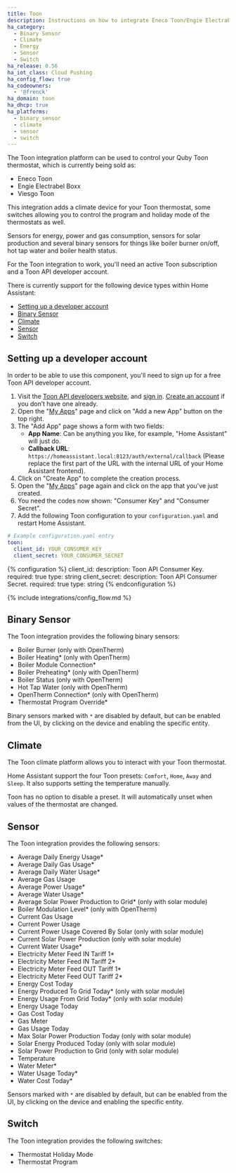 ```yaml
---
title: Toon
description: Instructions on how to integrate Eneco Toon/Engie Electrabel Boxx/Viesgo within Home Assistant.
ha_category:
  - Binary Sensor
  - Climate
  - Energy
  - Sensor
  - Switch
ha_release: 0.56
ha_iot_class: Cloud Pushing
ha_config_flow: true
ha_codeowners:
  - '@frenck'
ha_domain: toon
ha_dhcp: true
ha_platforms:
  - binary_sensor
  - climate
  - sensor
  - switch
---
```


The Toon integration platform can be used to control your Quby Toon thermostat,
which is currently being sold as:

- Eneco Toon
- Engie Electrabel Boxx
- Viesgo Toon

This integration adds a climate device for your Toon thermostat, some switches
allowing you to control the program and holiday mode of the thermostats as well.

Sensors for energy, power and gas consumption, sensors for solar production and
several binary sensors for things like boiler burner on/off, hot tap water and
boiler health status.

For the Toon integration to work, you'll need an active Toon subscription
and a Toon API developer account.

There is currently support for the following device types within Home Assistant:

- [Setting up a developer account](#setting-up-a-developer-account)
- [Binary Sensor](#binary-sensor)
- [Climate](#climate)
- [Sensor](#sensor)
- [Switch](#switch)

## Setting up a developer account

In order to be able to use this component, you'll need to sign up for a free Toon API developer account.

1. Visit the [Toon API developers website](https://developer.toon.eu/), and [sign in](https://developer.toon.eu/user/login). [Create an account](https://developer.toon.eu/user/register) if you don’t have one already.
2. Open the "[My Apps](https://developer.toon.eu/user/me/apps)" page and click on "Add a new App" button on the top right.
3. The "Add App" page shows a form with two fields:
   - **App Name**: Can be anything you like, for example, "Home Assistant" will just do.
   - **Callback URL**: `https://homeassistant.local:8123/auth/external/callback` (Please replace the first part of the URL with the internal URL of your Home Assistant frontend).
4. Click on "Create App" to complete the creation process.
5. Open the "[My Apps](https://developer.toon.eu/user/me/apps)" page again and click on the app that you've just created.
6. You need the codes now shown: "Consumer Key" and "Consumer Secret".
7. Add the following Toon configuration to your `configuration.yaml` and restart Home Assistant.

```yaml
# Example configuration.yaml entry
toon:
  client_id: YOUR_CONSUMER_KEY
  client_secret: YOUR_CONSUMER_SECRET
```

{% configuration %}
client_id:
  description: Toon API Consumer Key.
  required: true
  type: string
client_secret:
  description: Toon API Consumer Secret.
  required: true
  type: string
{% endconfiguration %}

{% include integrations/config_flow.md %}

## Binary Sensor

The Toon integration provides the following binary sensors:

- Boiler Burner (only with OpenTherm)
- Boiler Heating* (only with OpenTherm)
- Boiler Module Connection*
- Boiler Preheating* (only with OpenTherm)
- Boiler Status (only with OpenTherm)
- Hot Tap Water (only with OpenTherm)
- OpenTherm Connection* (only with OpenTherm)
- Thermostat Program Override*

Binary sensors marked with `*` are disabled by default, but can be enabled
from the UI, by clicking on the device and enabling the specific entity.

## Climate

The Toon climate platform allows you to interact with your Toon thermostat.

Home Assistant support the four Toon presets: `Comfort`, `Home`, `Away` and `Sleep`.
It also supports setting the temperature manually.

Toon has no option to disable a preset. It will automatically unset
when values of the thermostat are changed.

## Sensor

The Toon integration provides the following sensors:

- Average Daily Energy Usage*
- Average Daily Gas Usage*
- Average Daily Water Usage*
- Average Gas Usage
- Average Power Usage*
- Average Water Usage*
- Average Solar Power Production to Grid* (only with solar module)
- Boiler Modulation Level* (only with OpenTherm)
- Current Gas Usage
- Current Power Usage
- Current Power Usage Covered By Solar (only with solar module)
- Current Solar Power Production (only with solar module)
- Current Water Usage*
- Electricity Meter Feed IN Tariff 1*
- Electricity Meter Feed IN Tariff 2*
- Electricity Meter Feed OUT Tariff 1*
- Electricity Meter Feed OUT Tariff 2*
- Energy Cost Today
- Energy Produced To Grid Today* (only with solar module)
- Energy Usage From Grid Today* (only with solar module)
- Energy Usage Today
- Gas Cost Today
- Gas Meter
- Gas Usage Today
- Max Solar Power Production Today (only with solar module)
- Solar Energy Produced Today (only with solar module)
- Solar Power Production to Grid (only with solar module)
- Temperature
- Water Meter*
- Water Usage Today*
- Water Cost Today*

Sensors marked with `*` are disabled by default, but can be enabled
from the UI, by clicking on the device and enabling the specific entity.

## Switch

The Toon integration provides the following switches:

- Thermostat Holiday Mode
- Thermostat Program
